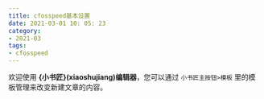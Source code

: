 ```yaml
---
title: cfosspeed基本设置 
date: 2021-03-01 10: 05: 23
category:
- 2021-03
tags:
- cfosspeed
---
```



欢迎使用 **{小书匠}(xiaoshujiang)编辑器**，您可以通过 `小书匠主按钮>模板` 里的模板管理来改变新建文章的内容。